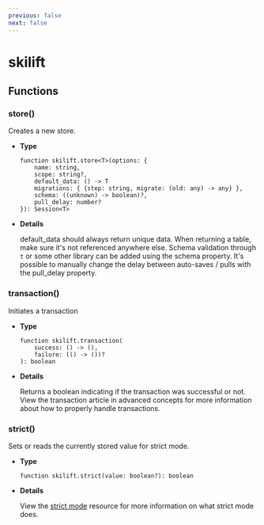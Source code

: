 ```yaml
---
previous: false
next: false
---
```


# skilift

## Functions

### store()

Creates a new store.

- **Type**

    ```luau
    function skilift.store<T>(options: {
        name: string,
        scope: string?,
        default_data: () -> T
        migrations: { {step: string, migrate: (old: any) -> any} },
        schema: ((unknown) -> boolean)?,
        pull_delay: number?
    }): Session<T>
    ```

- **Details**

    default_data should always return unique data. When returning a table, make sure it's not referenced anywhere else. Schema validation through `t` or some other library can be added using the schema property. It's possible to manually change the delay between auto-saves / pulls with the pull_delay property.

### transaction()

Initiates a transaction

- **Type**

    ```luau
    function skilift.transaction(
        success: () -> (),
        failure: (() -> ())?
    ): boolean
    ```

- **Details**

    Returns a boolean indicating if the transaction was successful or not. View the transaction article in advanced concepts for more information about how to properly handle transactions.

### strict()

Sets or reads the currently stored value for strict mode.

- **Type**

    ```luau
    function skilift.strict(value: boolean?): boolean
    ```

- **Details**

    View the [strict mode](../resources/advanced-concepts/strict-mode.md) resource for more information on what strict mode does.
